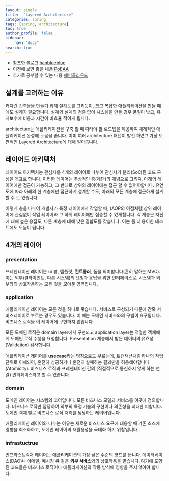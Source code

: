 ```yaml
---
layout: single
title:  "Layered Architecture"
categories: spring
tags: [spring, architecture]
toc: true
author_profile: false
sidebar:
    nav: "docs"
search: true
---
```


+ 참조한 블로그 [hanblueblue](https://velog.io/@hanblueblue/%EB%B2%88%EC%97%AD-Layered-Architecture)  
+ 이전에 보면 좋을 내용 [PoEAA](https://jojoldu.tistory.com/603)
+ 추가로 공부할 수 있는 내용 [해피클라우드](https://happycloud-lee.tistory.com/94)

## 설계를 고려하는 이유
커다란 건축물을 만들기 위해 설계도를 그리듯이, 크고 복잡한 애플리케이션을 만들 때에도 설계가 필요합니다. 설계와 설계의 검증 없이 시스템을 만들 경우 품질이 낮고, 유지보수에 비용과 시간이 비효율 적이게 됩니다. 

architecture는 애플리케이션을 구축 할 때 따라야 할 로드맵을 제공하여 체계적인 애플리케이션 완성에 도움을 줍니다. 이미 여러 architecture 패턴이 발전 하였고 가장 보편적인 Layered Architecture에 대해 알아봅니다.  

## 레이어드 아키텍처
레이어드 아키텍처는 관심사를 4개의 레이어로 나누어 관심사가 분리(SoC)된 코드 구성을 목표로 합니다. 이러한 레이어는 추상적인 층(계단)의 개념으로 그려져, 아래의 레이어에만 접근이 가능하고, 그 반대로 상위의 레이어에는 접근 할 수 없어야합니다. 유연도에 따라 아래의 한 계층에만 접근하게 설계할 수도, 아래의 모든 계층에 접근하게 설계할 수 도 있습니다.  

이렇게 층을 나누어 개발자가 특정 레이어에서 작업할 때, (AOP의 이점처럼)상위 레이어에 관심없이 작업 레이어와 그 하위 레이어에만 집중할 수 있게합니다. 각 계층은 자신에 대해 높은 응집도, 다른 계층에 대해 낮은 결합도를 갖습니다. 이는 좀 더 용이한 테스트에도 도움이 됩니다.  

## 4개의 레이어

### presentation
프레젠테이션 레이어는 ui 뷰, 템플릿, **컨트롤러**, 폼을 의미합니다(흔히 말하는 MVC). 이는 외부(클라이언트, 다른 시스템)의 요청과 응답을 위한 인터페이스로, 시스템과 외부와의 상호작용하는 모든 것을 모아둔 영역입니다.

### application
애플리케이션 레이어는 모든 것을 하나로 묶습니다. 서비스로 구성되기 때문에 간혹 서비스레이어로 부르는 경우도 있습니다. 이 때는 도메인 서비스와의 구별이 요구됩니다. 비즈니스 로직을 이 레이어에 구현하지 않습니다.  

모든 도메인 로직은 domain layer에서 구현되고 application layer는 적절한 객체에게 도메인 로직 수행을 요청합니다. Presentation 계층에서 받은 데이터의 유효성 (Validation) 검사합니다.  

애플리케이션 레이어를 **usecase**라는 명칭으로도 부르는데, 트랜잭션처럼 하나의 작업단위로 이해되어, 온전히 성공하거나 온전히 실패하는 결과만을 허용해야합니다(Atomicity). 비즈니스 로직과 프레젠테이션 간의 (직접적으로 통신하지 않게 하는 연결) 인터페이스라고 할 수 있습니다.

### domain
도메인 레이어는 시스템의 코어입니다. 모든 비즈니스 모델과 서비스를 이곳에 정의합니다. 비즈니스 로직만 담당하여 외부의 특정 기술의 구현이나 의존성을 최대한 피합니다. 도메인 객체 별로 비즈니스 로직 처리를 담당하는 레이어입니다.  

애플리케이션 레이어와 나누는 이유는 새로운 비즈니스 요구에 대응할 때 기존 소스에 영향을 최소화하고, 도메인 레이어의 재활용성을 극대화 하기 위함입니다.  

### infrastuctrue
인프라스트럭쳐 레이어는 애플리케이션의 가장 낮은 수준의 코드를 둡니다. 데이터베이스(DAO)나 이메일, 메시징 큐 같은 **외부 서비스**와의 상호작용을 맡습니다. 여기에 포함된 코드들은 비즈니스 로직이나 애플리케이션의 작동 방식에 영향을 주지 않아야 합니다.

